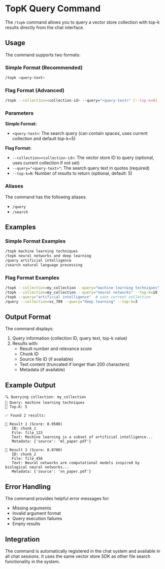 # TopK Query Command

The `/topk` command allows you to query a vector store collection with top-k results directly from the chat interface.

## Usage

The command supports two formats:

### Simple Format (Recommended)

```bash
/topk <query-text>
```

### Flag Format (Advanced)

```bash
/topk --collection=<collection-id> --query="<query-text>" [--top-k=N]
```

### Parameters

**Simple Format:**

- `<query-text>`: The search query (can contain spaces, uses current collection and default top-k=5)

**Flag Format:**

- `--collection=<collection-id>`: The vector store ID to query (optional, uses current collection if not set)
- `--query="<query-text>"`: The search query text in quotes (required)
- `--top-k=N`: Number of results to return (optional, default: 5)

### Aliases

The command has the following aliases:

- `/query`
- `/search`

## Examples

### Simple Format Examples

```bash
/topk machine learning techniques
/topk neural networks and deep learning
/query artificial intelligence
/search natural language processing
```

### Flag Format Examples

```bash
/topk --collection=my_collection --query="machine learning techniques"
/topk --collection=my_collection --query="neural networks" --top-k=10
/topk --query="artificial intelligence"  # uses current collection
/query --collection=vs_789 --query="deep learning" --top-k=3
```

## Output Format

The command displays:

1. Query information (collection ID, query text, top-k value)
2. Results with:
   - Result number and relevance score
   - Chunk ID
   - Source file ID (if available)
   - Text content (truncated if longer than 200 characters)
   - Metadata (if available)

## Example Output

```text
🔍 Querying collection: my_collection
📝 Query: machine learning techniques
🔢 Top-K: 5

✅ Found 2 results:

📄 Result 1 (Score: 0.9500)
   ID: chunk_1
   File: file_123
   Text: Machine learning is a subset of artificial intelligence...
   Metadata: {'source': 'ml_paper.pdf'}

📄 Result 2 (Score: 0.8700)
   ID: chunk_2
   File: file_456
   Text: Neural networks are computational models inspired by biological neural networks...
   Metadata: {'source': 'nn_paper.pdf'}
```

## Error Handling

The command provides helpful error messages for:

- Missing arguments
- Invalid argument format
- Query execution failures
- Empty results

## Integration

The command is automatically registered in the chat system and available in all chat sessions. It uses the same vector store SDK as other file search functionality in the system.
